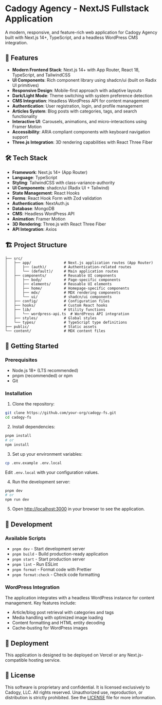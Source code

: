 # Cadogy Agency - NextJS Fullstack Application
A modern, responsive, and feature-rich web application for Cadogy Agency built with Next.js 14+, TypeScript, and a headless WordPress CMS integration.

## 🚀 Features

- **Modern Frontend Stack**: Next.js 14+ with App Router, React 18, TypeScript, and TailwindCSS
- **UI Components**: Rich component library using shadcn/ui (built on Radix UI primitives)
- **Responsive Design**: Mobile-first approach with adaptive layouts
- **Dark/Light Mode**: Theme switching with system preference detection
- **CMS Integration**: Headless WordPress API for content management
- **Authentication**: User registration, login, and profile management
- **Articles System**: Blog posts with categories, tags, and search functionality
- **Interactive UI**: Carousels, animations, and micro-interactions using Framer Motion
- **Accessibility**: ARIA compliant components with keyboard navigation support
- **Three.js Integration**: 3D rendering capabilities with React Three Fiber

## 🛠️ Tech Stack

- **Framework**: Next.js 14+ (App Router)
- **Language**: TypeScript
- **Styling**: TailwindCSS with class-variance-authority
- **UI Components**: shadcn/ui (Radix UI + Tailwind)
- **State Management**: React Hooks
- **Forms**: React Hook Form with Zod validation
- **Authentication**: NextAuth.js
- **Database**: MongoDB
- **CMS**: Headless WordPress API
- **Animation**: Framer Motion
- **3D Rendering**: Three.js with React Three Fiber
- **API Integration**: Axios

## 🏗️ Project Structure

```
├── src/
│   ├── app/               # Next.js application routes (App Router)
│   │   ├── (auth)/        # Authentication-related routes
│   │   └── (default)/     # Main application routes
│   ├── components/        # Reusable UI components
│   │   ├── body/          # Page-specific components
│   │   ├── elements/      # Reusable UI elements
│   │   ├── home/          # Homepage-specific components
│   │   ├── mdx/           # MDX rendering components
│   │   └── ui/            # shadcn/ui components
│   ├── config/            # Configuration files
│   ├── hooks/             # Custom React hooks
│   ├── lib/               # Utility functions
│   │   └── wordpress-api.ts  # WordPress API integration
│   ├── styles/            # Global styles
│   └── types/             # TypeScript type definitions
├── public/                # Static assets
└── content/               # MDX content files
```

## 🚦 Getting Started

### Prerequisites

- Node.js 18+ (LTS recommended)
- pnpm (recommended) or npm
- Git

### Installation

1. Clone the repository:
```bash
git clone https://github.com/your-org/cadogy-fs.git
cd cadogy-fs
```

2. Install dependencies:
```bash
pnpm install
# or
npm install
```

3. Set up your environment variables:
```bash
cp .env.example .env.local
```
Edit `.env.local` with your configuration values.

4. Run the development server:
```bash
pnpm dev
# or
npm run dev
```

5. Open [http://localhost:3000](http://localhost:3000) in your browser to see the application.

## 🧪 Development

### Available Scripts

- `pnpm dev` - Start development server
- `pnpm build` - Build production-ready application
- `pnpm start` - Start production server
- `pnpm lint` - Run ESLint
- `pnpm format` - Format code with Prettier
- `pnpm format:check` - Check code formatting

### WordPress Integration

The application integrates with a headless WordPress instance for content management. Key features include:

- Article/blog post retrieval with categories and tags
- Media handling with optimized image loading
- Content formatting and HTML entity decoding
- Cache-busting for WordPress images

## 🚀 Deployment

This application is designed to be deployed on Vercel or any Next.js-compatible hosting service.

## 📝 License

This software is proprietary and confidential. It is licensed exclusively to Cadogy, LLC. All rights reserved. Unauthorized use, reproduction, or distribution is strictly prohibited. See the [LICENSE](LICENSE) file for more information.
